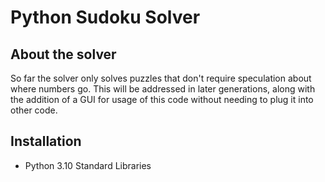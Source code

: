 # Python Sudoku Solver

## About the solver
So far the solver only solves puzzles that don't require speculation about where numbers go. This will be addressed in later generations, along with the addition of a GUI for usage of this code without needing to plug it into other code.

## Installation
- Python 3.10 Standard Libraries